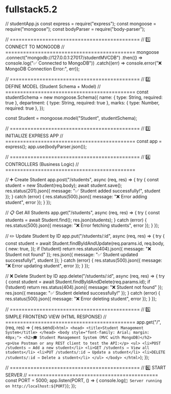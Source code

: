 # fullstack5.2
// studentApp.js
const express = require("express");
const mongoose = require("mongoose");
const bodyParser = require("body-parser");

// ============================================
// 1️⃣ CONNECT TO MONGODB
// ============================================
mongoose
  .connect("mongodb://127.0.0.1:27017/studentMVCDB")
  .then(() => console.log("✅ Connected to MongoDB"))
  .catch((err) => console.error("❌ MongoDB Connection Error:", err));

// ============================================
// 2️⃣ DEFINE MODEL (Student Schema + Model)
// ============================================
const studentSchema = new mongoose.Schema({
  name: { type: String, required: true },
  department: { type: String, required: true },
  marks: { type: Number, required: true },
});

const Student = mongoose.model("Student", studentSchema);

// ============================================
// 3️⃣ INITIALIZE EXPRESS APP
// ============================================
const app = express();
app.use(bodyParser.json());

// ============================================
// 4️⃣ CONTROLLERS (Business Logic)
// ============================================

// ➕ Create Student
app.post("/students", async (req, res) => {
  try {
    const student = new Student(req.body);
    await student.save();
    res.status(201).json({ message: "✅ Student added successfully!", student });
  } catch (error) {
    res.status(500).json({ message: "❌ Error adding student", error });
  }
});

// 📋 Get All Students
app.get("/students", async (req, res) => {
  try {
    const students = await Student.find();
    res.json(students);
  } catch (error) {
    res.status(500).json({ message: "❌ Error fetching students", error });
  }
});

// ✏️ Update Student by ID
app.put("/students/:id", async (req, res) => {
  try {
    const student = await Student.findByIdAndUpdate(req.params.id, req.body, {
      new: true,
    });
    if (!student)
      return res.status(404).json({ message: "❌ Student not found" });
    res.json({ message: "✅ Student updated successfully!", student });
  } catch (error) {
    res.status(500).json({ message: "❌ Error updating student", error });
  }
});

// ❌ Delete Student by ID
app.delete("/students/:id", async (req, res) => {
  try {
    const student = await Student.findByIdAndDelete(req.params.id);
    if (!student)
      return res.status(404).json({ message: "❌ Student not found" });
    res.json({ message: "✅ Student deleted successfully!" });
  } catch (error) {
    res.status(500).json({ message: "❌ Error deleting student", error });
  }
});

// ============================================
// 5️⃣ SIMPLE FRONTEND VIEW (HTML RESPONSE)
// ============================================
app.get("/", (req, res) => {
  res.send(`
    <html>
      <head>
        <title>Student Management System</title>
      </head>
      <body style="font-family: Arial; margin: 40px;">
        <h2>🎓 Student Management System (MVC with MongoDB)</h2>
        <p>Use Postman or any REST client to test the API:</p>
        <ul>
          <li>POST /students → Add a new student</li>
          <li>GET /students → View all students</li>
          <li>PUT /students/:id → Update a student</li>
          <li>DELETE /students/:id → Delete a student</li>
        </ul>
      </body>
    </html>
  `);
});

// ============================================
// 6️⃣ START SERVER
// ============================================
const PORT = 5000;
app.listen(PORT, () => {
  console.log(`🚀 Server running on http://localhost:${PORT}`);
});
